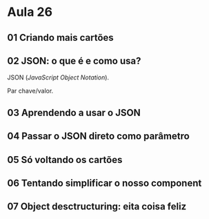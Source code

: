 # Aula 26

## 01 Criando mais cartões

## 02 JSON: o que é e como usa?

JSON (_JavaScript Object Notation_).

Par chave/valor.

## 03 Aprendendo a usar o JSON

## 04 Passar o JSON direto como parâmetro

## 05 Só voltando os cartões

## 06 Tentando simplificar o nosso component

## 07 Object desctructuring: eita coisa feliz


